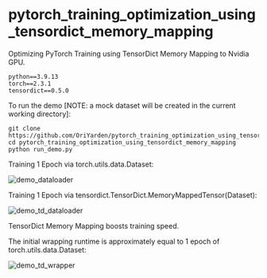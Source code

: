 # pytorch_training_optimization_using_tensordict_memory_mapping
Optimizing PyTorch Training using TensorDict Memory Mapping to Nvidia GPU.

````
python==3.9.13
torch==2.3.1
tensordict==0.5.0
````

To run the demo [NOTE: a mock dataset will be created in the current working directory]:
````
git clone https://github.com/OriYarden/pytorch_training_optimization_using_tensordict_memory_mapping
cd pytorch_training_optimization_using_tensordict_memory_mapping
python run_demo.py
````

Training 1 Epoch via torch.utils.data.Dataset:

![demo_dataloader](https://github.com/user-attachments/assets/612806d8-3a8a-442c-8c2a-3ff2232d935b)


Training 1 Epoch via tensordict.TensorDict.MemoryMappedTensor(Dataset):

![demo_td_dataloader](https://github.com/user-attachments/assets/f580bd2f-3352-4ead-a7e4-35387e0d4f71)

TensorDict Memory Mapping boosts training speed.

The initial wrapping runtime is approximately equal to 1 epoch of torch.utils.data.Dataset:

![demo_td_wrapper](https://github.com/user-attachments/assets/d56f0384-b9d0-4356-91aa-dc86808c0f33)









